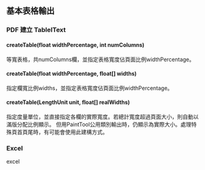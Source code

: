 ##  基本表格輸出


### PDF 建立 TableIText

#### createTable(float widthPercentage, int numColumns)

等寬表格，共numColumns欄，並指定表格寬度佔頁面比例widthPercentage。

#### createTable(float widthPercentage, float[] widths)

指定欄寬比例widths，並指定表格寬度佔頁面比例widthPercentage。

#### createTable(LengthUnit unit, float[] realWidths)

指定度量單位，並直接指定各欄的實際寬度。若總計寬度超過頁面大小，則自動以滿版分配比例顯示。
但用PaintTool公用類別輸出時，仍顯示為實際大小。處理特殊頁首頁尾時，有可能會使用此建構方式。



### Excel 


excel 